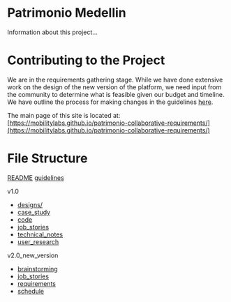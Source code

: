 # Patrimonio Medellin

Information about this project...

# Contributing to the Project

We are in the requirements gathering stage. While we have done extensive work on the design of the new version of the platform, we need input from the community to determine what is feasible given our budget and timeline. We have outline the process for making changes in the guidelines [here](./guidelines.md).


The main page of this site is located at: [https://mobilitylabs.github.io/patrimonio-collaborative-requirements/](https://mobilitylabs.github.io/patrimonio-collaborative-requirements/)


# File Structure

[README](https://github.com/mobilitylabs/patrimonio-collaborative-requirements/README.md)
[guidelines](https://github.com/mobilitylabs/patrimonio-collaborative-requirements/guidelines.md)

v1.0
- [designs/](https://github.com/mobilitylabs/patrimonio-collaborative-requirements/v1.0/designs/)
- [case_study](https://github.com/mobilitylabs/patrimonio-collaborative-requirements/v1.0/case_study.md)
- [code](https://github.com/mobilitylabs/patrimonio-collaborative-requirements/v1.0/code.md)
- [job_stories](https://github.com/mobilitylabs/patrimonio-collaborative-requirements/v1.0/job_stories.md)
- [technical_notes](https://github.com/mobilitylabs/patrimonio-collaborative-requirements/v1.0/technical_notes.md)
- [user_research](https://github.com/mobilitylabs/patrimonio-collaborative-requirements/v1.0/user_reasearch.md)

v2.0_new_version
- [brainstorming](https://github.com/mobilitylabs/patrimonio-collaborative-requirements/v2.0_new_version/brainstorming.md)
- [job_stories](https://github.com/mobilitylabs/patrimonio-collaborative-requirements/v2.0_new_version/job_stories.md)
- [requirements](https://github.com/mobilitylabs/patrimonio-collaborative-requirements/v2.0_new_version/requirements.md)
- [schedule](https://github.com/mobilitylabs/patrimonio-collaborative-requirements/v2.0_new_version/schedule.md)